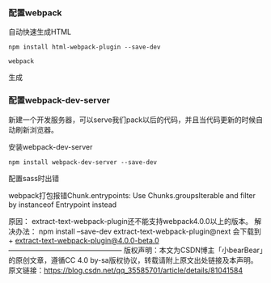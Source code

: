 ### 配置webpack

自动快速生成HTML

```
npm install html-webpack-plugin --save-dev
```

```
webpack
```
生成

### 配置webpack-dev-server

新建一个开发服务器，可以serve我们pack以后的代码，并且当代码更新的时候自动刷新浏览器。

安装webpack-dev-server

``` 
npm install webpack-dev-server --save-dev 
```

配置sass时出错

webpack打包报错Chunk.entrypoints: Use Chunks.groupsIterable and filter by instanceof Entrypoint instead

原因： 
extract-text-webpack-plugin还不能支持webpack4.0.0以上的版本。 
解决办法： 
npm install –save-dev extract-text-webpack-plugin@next 
会下载到+ extract-text-webpack-plugin@4.0.0-beta.0 
 ———————————————— 
版权声明：本文为CSDN博主「小bearBear」的原创文章，遵循CC 4.0 by-sa版权协议，转载请附上原文出处链接及本声明。
原文链接：https://blog.csdn.net/qq_35585701/article/details/81041584